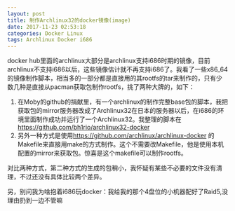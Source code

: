 ```yaml
---
layout: post
title: 制作Archlinux32的docker镜像(image)
date: 2017-11-23 02:53:18
categories: Docker Linux
tags: Archlinux Docker i686
---
```


docker hub里面的archlinux大部分是archlinux支持i686时期的镜像，目前archlinux不支持i686以后，这些镜像估计就不再支持i686了。我看了一些x86_64的镜像制作脚本，相当多的一部分都是直接用的其rootfs的tar来制作的，只有少数几种是直接从pacman获取包制作rootfs，挑了两种大牌的，如下：

1. 在Moby的github的捐献里，有一个archlinux的制作完整base包的脚本，我把获取包的mirror服务器改成了Archlinux32在日本的服务器以后，在i686的环境里面制作成功并运行了一个Archlinux32。我整理的脚本在<https://github.com/bh1rio/archlinux32-docker>
2. 另外一种方式是使用<https://github.com/archlinux/archlinux-docker> 的Makefile来直接用make的方式制作。这个不需要改Makefile，他是使用本机配置的mirror来获取包。惊喜是这个makefile可以制作rootfs。

对比两种方式，第二种方式的生成的包稍小，我怀疑有某些不必要的文件没有清理，不过还没有具体比较两个差异。

另，别问我为啥抱着i686玩docker：我给我的那个4盘位的小机器配好了Raid5,没理由扔到一边不管嘛
